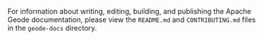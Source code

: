 For information about writing, editing, building, and publishing the Apache Geode documentation, please view the `README.md` and `CONTRIBUTING.md` files in the `geode-docs` directory.